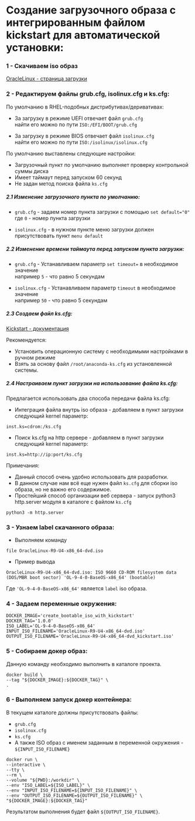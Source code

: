 # Создание загрузочного образа с интегрированным файлом kickstart для автоматической установки:
### 1 - Скачиваем iso образ
[OracleLinux - страница загрузки](https://yum.oracle.com/oracle-linux-isos.html)


### 2 - Редактируем файлы grub.cfg, isolinux.cfg и ks.cfg:
По умолчанию в RHEL-подобных дистрибутивах/деривативах:  
- За загрузку в режиме UEFI отвечает файл `grub.cfg`  
найти его можно по пути `ISO:/EFI/BOOT/grub.cfg`  
  
- За загрузку в режиме BIOS отвечает файл `isolinux.cfg`  
найти его можно по пути `ISO:/isolinux/isolinux.cfg`
  
По умолчанию выставлены следующие настройки:  
- Загрузочный пункт по умолчанию выполняет проверку контрольной суммы диска  
- Имеет таймаут перед запуском 60 секунд  
- Не задан метод поиска файла `ks.cfg`  

##### 2.1 Изменение загрузочного пункта по умолчанию:
- `grub.cfg` - задаем номер пункта загрузки с помощью `set default="0"`  
где `0` - номер пункта загрузки  
  
- `isolinux.cfg` - в нужном пункте меню загрузки должен присутствовать пункт `menu default`

##### 2.2 Изменение времени таймаута перед запуском пункта загрузки:
- `grub.cfg` - Устанавливаем параметр `set timeout=` в необходимое значение  
например `5` - что равно 5 секундам  
  
- `isolinux.cfg` - Устанавливаем параметр `timeout` в необходимое значение  
например `50` - что равно 5 секундам  

##### 2.3 Создаем файл ks.cfg:
[Kickstart - документация](https://pykickstart.readthedocs.io/en/latest/kickstart-docs.html)

Рекомендуется:
- Установить операционную систему с необходимыми настройками в ручном режиме   
- Взять за основу файл `/root/anaconda-ks.cfg` из установленной системы.

##### 2.4 Настраиваем пункт загрузки на использование файла ks.cfg:
Предлагается использовать два способа передачи файла ks.cfg:
- Интеграция файла внутрь iso образа - добавляем в пункт загрузки следующий kernel параметр:
```
inst.ks=cdrom:/ks.cfg
```
- Поиск ks.cfg на http сервере - добавляем в пункт загрузки следующий kernel параметр:
```
inst.ks=http://ip:port/ks.cfg
```
Примечания:

- Данный способ очень удобно использовать для разработки.  
- В данном случае нам всё еще нужен файл `ks.cfg` для сборки iso образа, но не важно его содержимое.  
- Простейший способ организации веб сервера - запуск python3 http.server модуля в каталоге с файлом `ks.cfg`  

```
python3 -m http.server
```

### 3 - Узнаем label скачанного образа:
- Выполняем команду
```
file OracleLinux-R9-U4-x86_64-dvd.iso
```
- Пример вывода
```
OracleLinux-R9-U4-x86_64-dvd.iso: ISO 9660 CD-ROM filesystem data (DOS/MBR boot sector) 'OL-9-4-0-BaseOS-x86_64' (bootable)
```
Где `'OL-9-4-0-BaseOS-x86_64'` является `label` iso образа.
### 4 - Задаем переменные окружения:
```
DOCKER_IMAGE='create_bootable_iso_with_kickstart'
DOCKER_TAG='1.0.0'
ISO_LABEL='OL-9-4-0-BaseOS-x86_64'
INPUT_ISO_FILENAME='OracleLinux-R9-U4-x86_64-dvd.iso'
OUTPUT_ISO_FILENAME='OracleLinux-R9-U4-x86_64-dvd_kickstart.iso'
```
### 5 - Собираем докер образ:
Данную команду необходимо выполнить в каталоге проекта.  
```
docker build \
--tag "${DOCKER_IMAGE}:${DOCKER_TAG}" \
.
```
### 6 - Выполняем запуск докер контейнера:

В текущем каталоге должны присутствовать файлы:
- `grub.cfg`
- `isolinux.cfg`
- `ks.cfg`
- А также ISO образ с именем заданным в переменной окружения - `${INPUT_ISO_FILENAME}`

```
docker run \
--interactive \
--tty \
--rm \
--volume "${PWD}:/workdir" \
--env "ISO_LABEL=${ISO_LABEL}" \
--env "INPUT_ISO_FILENAME=${INPUT_ISO_FILENAME}" \
--env "OUTPUT_ISO_FILENAME=${OUTPUT_ISO_FILENAME}" \
"${DOCKER_IMAGE}:${DOCKER_TAG}"
```
  
Результатом выполнения будет файл `${OUTPUT_ISO_FILENAME}`.